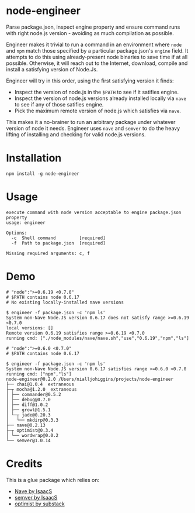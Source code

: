 node-engineer
=============

Parse package.json, inspect engine property and ensure command runs with right node.js version - avoiding as much compilation as possible.

Engineer makes it trivial to run a command in an environment where `node` and
`npm` match those specified by a particular package.json's `engine` field. It
attempts to do this using already-present node binaries to save time if at all possible. Otherwise, it will reach out to the Internet, download, compile and install a satisfying version of Node.Js.

Engineer will try in this order, using the first satisfying version it finds:

* Inspect the version of node.js in the `$PATH` to see if it satifies engine.
* Inspect the version of node.js versions already installed locally via `nave` to
  see if any of those satifies engine.
* Pick the maximum remote version of node.js which satisfies via `nave`.

This makes it a no-brainer to run an arbitrary package under whatever version
of node it needs. Engineer uses `nave` and `semver` to do the heavy lifting of
installing and checking for valid node.js versions.

Installation
============
```
npm install -g node-engineer
```

Usage
=====
```
execute command with node version acceptable to engine package.json property
usage: engineer

Options:
  -c  Shell command         [required]
  -f  Path to package.json  [required]

Missing required arguments: c, f
```

Demo
====

```
# "node":">=0.6.19 <0.7.0"
# $PATH contains node 0.6.17
# No existing locally-installed nave versions

$ engineer -f package.json -c 'npm ls'
System non-Nave Node.JS version 0.6.17 does not satisfy range >=0.6.19 <0.7.0
local versions: []
Remote version 0.6.19 satisfies range >=0.6.19 <0.7.0
running cmd: ["./node_modules/nave/nave.sh","use","0.6.19","npm","ls"]
```

```
# "node":">=0.6.0 <0.7.0"
# $PATH contains node 0.6.17

$ engineer -f package.json -c 'npm ls'
System non-Nave Node.JS version 0.6.17 satisfies range >=0.6.0 <0.7.0
running cmd: ["npm","ls"]
node-engineer@0.2.0 /Users/nialljohiggins/projects/node-engineer
├── chai@1.0.4  extraneous
├─┬ mocha@1.2.0  extraneous
│ ├── commander@0.5.2 
│ ├── debug@0.7.0 
│ ├── diff@1.0.2 
│ ├── growl@1.5.1 
│ └─┬ jade@0.20.3 
│   └── mkdirp@0.3.3 
├── nave@0.2.13 
├─┬ optimist@0.3.4 
│ └── wordwrap@0.0.2 
└── semver@1.0.14 
```

Credits
=======

This is a glue package which relies on:

* [Nave by IsaacS](https://github.com/isaacs/nave)
* [semver by IsaacS](https://github.com/isaacs/node-semver)
* [optimist by substack](https://github.com/substack/node-optimist)


